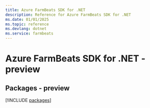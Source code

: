 ```yaml
---
title: Azure FarmBeats SDK for .NET
description: Reference for Azure FarmBeats SDK for .NET
ms.date: 01/01/2025
ms.topic: reference
ms.devlang: dotnet
ms.service: farmbeats
---
```

# Azure FarmBeats SDK for .NET - preview
## Packages - preview
[!INCLUDE [packages](farmbeats-index.md)]